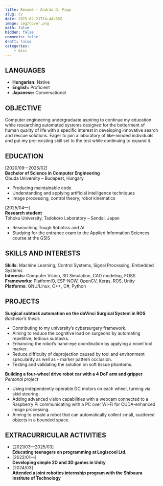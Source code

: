 ```yaml
---
title: Resumé – András D. Papp
slug: cv
date: 2025-02-21T14:44:03Z
image: img/cover.png
math: false
hidden: false
comments: false
draft: false
categories:
    - misc
---
```


## LANGUAGES

- **Hungarian:** Native
- **English:** Proficient
- **Japanese:** Conversational

## OBJECTIVE

Computer engineering undergraduate aspiring to continue my education while researching automated systems designed for the betterment of human quality of life with a specific interest in developing innovative search and rescue solutions. Eager to join a laboratory of like-minded individuals and put my pre-existing skill set to the test while continuing to expand it.

## EDUCATION

[2020/09—2025/02]\
**Bachelor of Science in Computer Engineering**\
Óbuda University – Budapest, Hungary

- Producing maintainable code
- Understanding and applying artificial intelligence techniques
- Image processing, control theory, robot kinematics

[2025/04—]\
**Research student**\
Tohoku University, Tadokoro Laboratory – Sendai, Japan

- Researching Tough Robotics and AI
- Studying for the entrance exam to the Applied Information Sciences course at the GSIS

## SKILLS AND INTERESTS

**Skills:** Machine Learning, Control Systems, Signal Processing, Embedded Systems\
**Interests:** Computer Vision, 3D Simulation, CAD modeling, FOSS\
**Frameworks:** PlatformIO, ESP-NOW, OpenCV, Keras, ROS, Unity\
**Platforms:** GNU/Linux, C++, C#, Python

## PROJECTS

**Surgical subtask automation on the daVinci Surgical System in ROS**
*Bachelor’s thesis*

- Contributing to my university’s cybersurgery framework.
- Aiming to reduce the cognitive load on surgeons by automating repetitive, tedious subtasks.
- Enhancing the robot’s hand-eye coordination by applying a novel tool marker.
- Reduce difficulty of deprojection caused by tool and environment specularity as well as - marker pattern occlusion.
- Testing and validating the solution on soft tissue phantoms.

**Building a four-wheel drive robot car with a 4 DoF arm and gripper**
*Personal project*

- Using independently operable DC motors on each wheel, turning via skid steering.
- Adding advanced vision capabilities with a webcam connected to a Raspberry Pi communicating with a PC over Wi-Fi for CUDA-enhanced image processing.
- Aiming to create a robot that can automatically collect small, scattered objects in a bounded space.

## EXTRACURRICULAR ACTIVITIES

- [2021/03—2025/03]\
**Educating teenagers on programming at Logiscool Ltd.**
- [2022/01—]\
**Developing simple 2D and 3D games in Unity**
- [2024/03]\
**Attended a joint robotics internship program with the Shibaura Institute of Technology**

